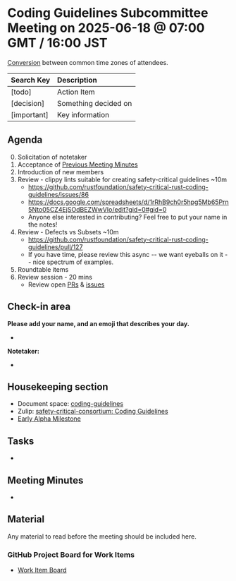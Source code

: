 # Coding Guidelines Subcommittee Meeting on 2025-06-18 @ 07:00 GMT / 16:00 JST

[Conversion](https://www.worldtimebuddy.com/?qm=1&lid=2643743,683506,5128581,1850147&h=2643743&date=2025-6-18&sln=8-9&hf=1) between common time zones of attendees.

| Search Key | Description |
| :---- | :---- |
| \[todo\] | Action Item |
| \[decision\] | Something decided on |
| \[important\] | Key information |

## Agenda

0. Solicitation of notetaker
1. Acceptance of [Previous Meeting Minutes](https://github.com/rustfoundation/safety-critical-rust-consortium/blob/main/subcommittee/coding-guidelines/meetings/2025-06-10/minutes.md)
2. Introduction of new members
3. Review - clippy lints suitable for creating safety-critical guidelines ~10m
   * https://github.com/rustfoundation/safety-critical-rust-coding-guidelines/issues/86
   * https://docs.google.com/spreadsheets/d/1rRhB9ch0r5hpg5Mb65Prn5Nto05CZ4EjSOdBEZWwVIo/edit?gid=0#gid=0
   * Anyone else interested in contributing? Feel free to put your name in the notes!
4. Review - Defects vs Subsets ~10m
   * https://github.com/rustfoundation/safety-critical-rust-coding-guidelines/pull/127
   * If you have time, please review this async -- we want eyeballs on it -- nice spectrum of examples.
5. Roundtable items
6. Review session - 20 mins
   * Review open [PRs](https://github.com/rustfoundation/safety-critical-rust-coding-guidelines/pulls) & [issues](https://github.com/rustfoundation/safety-critical-rust-coding-guidelines/issues)

## Check-in area

**Please add your name, and an emoji that describes your day.**

* 

**Notetaker:**

* 

## Housekeeping section

* Document space: [coding-guidelines](https://github.com/rustfoundation/safety-critical-rust-consortium/tree/main/subcommittee/coding-guidelines)
* Zulip: [safety-critical-consortium: Coding Guidelines](https://rust-lang.zulipchat.com/#narrow/channel/445688-safety-critical-consortium/topic/Coding.20Guidelines)
* [Early Alpha Milestone](https://github.com/rustfoundation/safety-critical-rust-coding-guidelines/milestone/1)

## Tasks

* 

## Meeting Minutes

* 

## Material

Any material to read before the meeting should be included here.

### GitHub Project Board for Work Items

* [Work Item Board](https://github.com/orgs/rustfoundation/projects/1)

